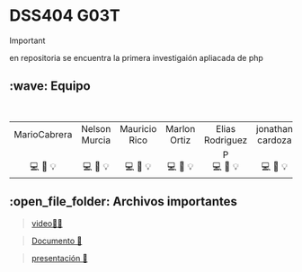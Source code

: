 
#  DSS404 G03T

> [!IMPORTANT]
> en repositoria se encuentra la primera investigaión apliacada de php 
<h2>:wave: Equipo </h2>
<div style={padding: 10px}>
  <table style={margin: 0 auto}>
  <tr align="center">
   <td>MarioCabrera</td>
    <td>Nelson Murcia</td>
    <td>Mauricio Rico </td>
    <td>Marlon Ortiz</td>
    <td>Elias Rodriguez</td>
     <td>jonathan cardoza</td>

  </tr>
    <tr align="center">
    <td> <br> :computer: :art: :bulb:</td>
    <td><br> :computer: :wrench: :bulb:</td>
    <td> <br>:computer: :art: :bulb:</td>
    <td> <br> :computer: :art: :bulb:</td>
    <td>P <br>:computer: :wrench: :bulb:</td>
    <td> <br> :computer: :art: :bulb:</td>
  </tr>
</table>
</div>




<h2>:open_file_folder: Archivos importantes </h2>



> [video📗📝](https://drive.google.com/file/d/1uDuccge5FHWqeVLNMGV-nvFMoVtUVRPW/view?usp=drive_link) 

> [Documento 📖]()

> [presentación  📖]()




